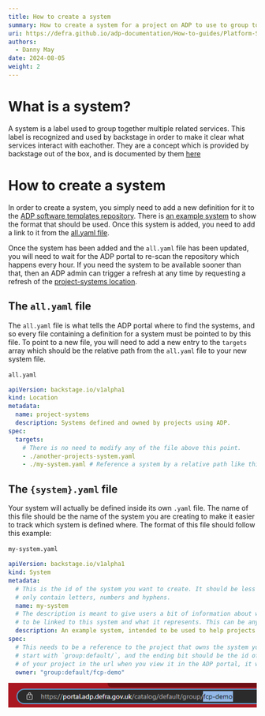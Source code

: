 ```yaml
---
title: How to create a system
summary: How to create a system for a project on ADP to use to group together services.
uri: https://defra.github.io/adp-documentation/How-to-guides/Platform-Services/how-to-create-a-system/
authors:
  - Danny May
date: 2024-08-05
weight: 2
---
```


# What is a system?

A system is a label used to group together multiple related services. This label is recognized and used by backstage in order to make it clear what services interact with eachother. They are a concept which is provided by backstage out of the box, and is documented by them [here](https://backstage.io/docs/features/software-catalog/system-model#system)

# How to create a system

In order to create a system, you simply need to add a new definition for it to the [ADP software templates repository](https://github.com/DEFRA/adp-software-templates/tree/main/systems). There is [an example system](https://github.com/DEFRA/adp-software-templates/tree/main/systems/example.yaml) to show the format that should be used. Once this system is added, you need to add a link to it from the [all.yaml file](https://github.com/DEFRA/adp-software-templates/tree/main/systems/all.yaml). 

Once the system has been added and the `all.yaml` file has been updated, you will need to wait for the ADP portal to re-scan the repository which happens every hour. If you need the system to be available sooner than that, then an ADP admin can trigger a refresh at any time by requesting a refresh of the [project-systems location](https://portal.adp.defra.gov.uk/catalog/default/location/project-systems).

## The `all.yaml` file

The `all.yaml` file is what tells the ADP portal where to find the systems, and so every file containing a definition for a system must be pointed to by this file. To point to a new file, you will need to add a new entry to the `targets` array which should be the relative path from the `all.yaml` file to your new system file.

`all.yaml`
```yaml
apiVersion: backstage.io/v1alpha1
kind: Location
metadata:
  name: project-systems
  description: Systems defined and owned by projects using ADP.
spec:
  targets:
    # There is no need to modify any of the file above this point.
    - ./another-projects-system.yaml
    - ./my-system.yaml # Reference a system by a relative path like this.
```

## The `{system}.yaml` file

Your system will actually be defined inside its own `.yaml` file. The name of this file should be the name of the system you are creating to make it easier to track which system is defined where. The format of this file should follow this example:

`my-system.yaml`
```yaml
apiVersion: backstage.io/v1alpha1
kind: System
metadata:
  # This is the id of the system you want to create. It should be less than 100 characters long and
  # only contain letters, numbers and hyphens.
  name: my-system
  # The description is meant to give users a bit of information about what sort of services are meant
  # to be linked to this system and what it represents. This can be any text that you like, as long as it is valid yaml.
  description: An example system, intended to be used to help projects to create their own systems.
spec:
  # This needs to be a reference to the project that owns the system you are creating. This will always
  # start with `group:default/`, and the ending bit should be the id of your project. You can find the id
  # of your project in the url when you view it in the ADP portal, it will be the last segment of the URL
  owner: "group:default/fcp-demo"
```

![Id of your delivery project](../../images/delivery-project-id.png "Id of your delivery project")